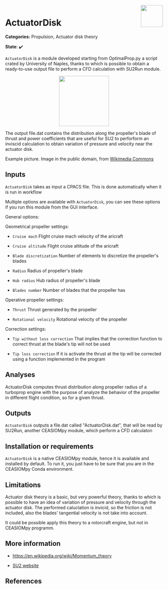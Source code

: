 
<img align="right" height="70" src="../../documents/logos/CEASIOMpy_banner_main.png">

# ActuatorDisk

**Categories:** Propulsion, Actuator disk theory

**State**: :heavy_check_mark:

`ActuatorDisk` is a module developed starting from OptimalProp.py a script crated by University of Naples, thanks to which is possible to obtain a ready-to-use output file to perform a CFD calculation with SU2Run module.

<p align="center">
<img height="160" src="files/Spirit_of_St._Louis.jpg">
</p>

The output file.dat contains the distribution along the propeller's blade of thrust and power coefficients that are useful for SU2 to perforform an inviscid calculation to obtain variation of pressure and velocity near the actuator disk.

Example picture. Image in the public domain, from [Wikimedia Commons](https://commons.wikimedia.org/wiki/File:Spirit_of_St._Louis.jpg)

## Inputs

`ActuatorDisk` takes as input a CPACS file. This is done automatically when it is run in workflow

Multiple options are available with `ActuatorDisk`, you can see these options if you run this module from the GUI interface.

General options:

Geometrical propeller settings: 

* `Cruise mach`
Flight cruise mach velocity of the aricraft

* `Cruise altitude`
Flight cruise altitude of the aricraft

* `Blade discretization`
Number of elements to discretize the propeller's blades

* `Radius`
Radius of propeller's blade

* `Hub radius`
Hub radius of propeller's blade

* `Blades number`
Number of blades that the propeller has

Operative propeller settings:

* `Thrust`
Thrust generated by the propeller 

* `Rotational velocity`
Rotational velocity of the propeller 

Correction settings:

* `Tip without loss correction`
That implies that the correction function to correct thrust at the blade's tip will not be used 

* `Tip loss correction`
If it is activate the thrust at the tip will be corrected using a function implemented in the program

## Analyses

ActuatorDisk computes thrust distribution along propeller radius of a turboprop engine with the purpose of analyze the behavior of the propeller in different flight condition, so for a given thrust.

## Outputs

`ActuatorDisk` outputs a file.dat called "ActuatorDisk.dat", that will be read by SU2Run, another CEASIOMpy module, which perform a CFD calculaton

## Installation or requirements

`ActuatorDisk` is a native CEASIOMpy module, hence it is available and installed by default. To run it, you just have to be sure that you are in the CEASIOMpy Conda environment.

## Limitations

Actuator disk theory is a basic, but very powerful theory, thanks to which is possible to have an idea of variation of pressure and velocity through the actuator disk. The performed caluclation is invicid, so the friction is not included, also the blades' tangential velocity is not take into account.

It could be possible apply this theory to a rotorcraft engine, but not in CEASIOMpy programm.

## More information

* <https://en.wikipedia.org/wiki/Momentum_theory>

* [SU2 website](https://su2code.github.io/tutorials/ActuatorDisk_VariableLoad/)

## References

